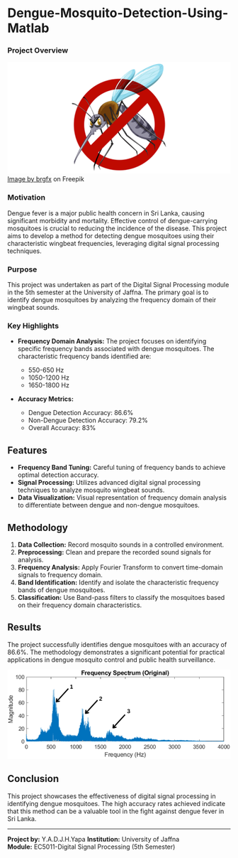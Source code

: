 # Dengue-Mosquito-Detection-Using-Matlab

### Project Overview

![Dengue](https://github.com/janith99hansidu/Dengue-Mosquito-Detection-Using-Matlab/blob/main/images/dengue.png)
<a href="https://www.freepik.com/free-vector/no-mosquito-sign-white_19394676.htm#query=dengue&position=0&from_view=keyword&track=sph&uuid=c4e6cd51-8951-425f-9dc4-babb1e29f1b7">Image by brgfx</a> on Freepik

### Motivation
Dengue fever is a major public health concern in Sri Lanka, causing significant morbidity and mortality. Effective control of dengue-carrying mosquitoes is crucial to reducing the incidence of the disease. This project aims to develop a method for detecting dengue mosquitoes using their characteristic wingbeat frequencies, leveraging digital signal processing techniques.

### Purpose
This project was undertaken as part of the Digital Signal Processing module in the 5th semester at the University of Jaffna. The primary goal is to identify dengue mosquitoes by analyzing the frequency domain of their wingbeat sounds.

### Key Highlights
- **Frequency Domain Analysis:** The project focuses on identifying specific frequency bands associated with dengue mosquitoes. The characteristic frequency bands identified are:
  - 550-650 Hz
  - 1050-1200 Hz
  - 1650-1800 Hz

- **Accuracy Metrics:**
  - Dengue Detection Accuracy: 86.6%
  - Non-Dengue Detection Accuracy: 79.2%
  - Overall Accuracy: 83%

## Features
- **Frequency Band Tuning:** Careful tuning of frequency bands to achieve optimal detection accuracy.
- **Signal Processing:** Utilizes advanced digital signal processing techniques to analyze mosquito wingbeat sounds.
- **Data Visualization:** Visual representation of frequency domain analysis to differentiate between dengue and non-dengue mosquitoes.

## Methodology
1. **Data Collection:** Record mosquito sounds in a controlled environment.
2. **Preprocessing:** Clean and prepare the recorded sound signals for analysis.
3. **Frequency Analysis:** Apply Fourier Transform to convert time-domain signals to frequency domain.
4. **Band Identification:** Identify and isolate the characteristic frequency bands of dengue mosquitoes.
5. **Classification:** Use Band-pass filters to classify the mosquitoes based on their frequency domain characteristics.

## Results
The project successfully identifies dengue mosquitoes with an accuracy of 86.6%. The methodology demonstrates a significant potential for practical applications in dengue mosquito control and public health surveillance.

![Frequency Domain Analysis](https://github.com/janith99hansidu/Dengue-Mosquito-Detection-Using-Matlab/blob/main/images/dengue_FD_M.png)

## Conclusion
This project showcases the effectiveness of digital signal processing in identifying dengue mosquitoes. The high accuracy rates achieved indicate that this method can be a valuable tool in the fight against dengue fever in Sri Lanka.

---

**Project by:** Y.A.D.J.H.Yapa
**Institution:** University of Jaffna  
**Module:** EC5011-Digital Signal Processing (5th Semester)
